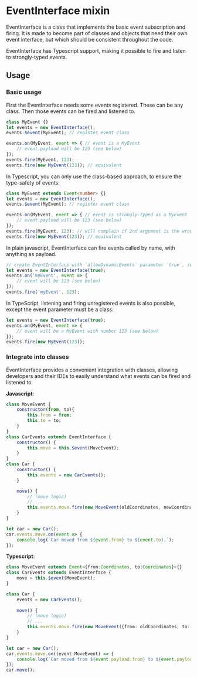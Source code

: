 EventInterface mixin
===

EventInterface is a class that implements the basic event subscription and firing. It is made to become part of classes
and objects that need their own event interface, but which should be consistent throughout the code.

EventInterface has Typescript support, making it possible to fire and listen to strongly-typed events.

## Usage

### Basic usage

First the EventInterface needs some events registered. These can be any class. 
Then those events can be fired and listened to.

```javascript
class MyEvent {}
let events = new EventInterface();
events.$event(MyEvent); // register event class

events.on(MyEvent, event => { // event is a MyEvent
    // event.payload will be 123 (see below)
});
events.fire(MyEvent, 123);
events.fire(new MyEvent(123)); // equivalent
```

In Typescript, you can only use the class-based approach, to ensure the type-safety of events:

```typescript
class MyEvent extends Event<number> {}
let events = new EventInterface();
events.$event(MyEvent); // register event class

events.on(MyEvent, event => { // event is strongly-typed as a MyEvent
    // event.payload will be 123 (see below)
});
events.fire(MyEvent, 123); // will complain if 2nd argument is the wrong type
events.fire(new MyEvent(123)); // equivalent
```

In plain javascript, EventInterface can fire events called by name, with anything as payload.

```javascript
// create EventInterface with `allowDynamicEvents` parameter `true`, so it also accepts unregistered events
let events = new EventInterface(true); 
events.on('myEvent', event => {
    // event will be 123 (see below)
});
events.fire('myEvent', 123);
```

In TypeScript, listening and firing unregistered events is also possible, except the event parameter must be a class:
```typescript
let events = new EventInterface(true); 
events.on(MyEvent, event => {
    // event will be a MyEvent with number 123 (see below)
});
events.fire(new MyEvent(123));
```

### Integrate into classes

EventInterface provides a convenient integration with classes, allowing developers and their IDEs to easily understand
what events can be fired and listened to:

**Javascript**:

```javascript
class MoveEvent {
	constructor(from, to){
		this.from = from;
		this.to = to;
    }
}
class CarEvents extends EventInterface {
	constructor() {
		this.move = this.$event(MoveEvent);
    }
}
class Car {
	constructor() {
		this.events = new CarEvents();
	}

	move() {
		// (move logic)
		// ...
		this.events.move.fire(new MoveEvent(oldCoordinates, newCoordinates));
	}
}

let car = new Car();
car.events.move.on(event => {
	console.log(`Car moved from ${event.from} to ${event.to}.`);
});
```

**Typescript**:

```typescript
class MoveEvent extends Event<{from:Coordinates, to:Coordinates}>{}
class CarEvents extends EventInterface {
	move = this.$event(MoveEvent);
}

class Car {
	events = new CarEvents();
    
    move() {
        // (move logic)
        // ...
        this.events.move.fire(new MoveEvent({from: oldCoordinates, to: newCoordinates}));
    }
}

let car = new Car();
car.events.move.on((event:MoveEvent) => {
    console.log(`Car moved from ${event.payload.from} to ${event.payload.to}.`);
});
car.move();
```

